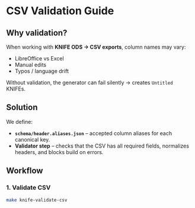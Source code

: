 # CSV Validation Guide

## Why validation?
When working with **KNIFE ODS → CSV exports**, column names may vary:
- LibreOffice vs Excel
- Manual edits
- Typos / language drift

Without validation, the generator can fail silently → creates `Untitled` KNIFEs.

## Solution
We define:
- **`schema/header.aliases.json`** – accepted column aliases for each canonical key.
- **Validator step** – checks that the CSV has all required fields, normalizes headers, and blocks build on errors.

## Workflow

### 1. Validate CSV
```bash
make knife-validate-csv